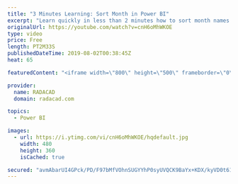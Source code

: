 ```yaml
---
title: "3 Minutes Learning: Sort Month in Power BI"
excerpt: "Learn quickly in less than 2 minutes how to sort month names based on the correct order of month in Power BI http://radacad.com   Prelude No. 20 by Chris Zabriskie is licensed under a Creative Commons Attribution license (https://creativecommons.org/licenses/by/4.0/) Source: http://chriszabriskie.com/preludes/"
originalUrl: https://youtube.com/watch?v=cnH6oMhWKOE
type: video
price: Free
length: PT2M33S
publishedDateTime: 2019-08-02T00:38:45Z
heat: 65

featuredContent: "<iframe width=\"800\" height=\"500\" frameborder=\"0\" src=\"https://www.youtube.com/embed/cnH6oMhWKOE\" allow=\"accelerometer; autoplay; encrypted-media; gyroscope; picture-in-picture\" allowfullscreen></iframe>"

provider:
  name: RADACAD
  domain: radacad.com

topics:
  - Power BI

images:
  - url: https://i.ytimg.com/vi/cnH6oMhWKOE/hqdefault.jpg
    width: 480
    height: 360
    isCached: true

secured: "avmAbarUI4GPck/PD/F97bMfVOhnSUGYYhP0syUVQCK9BaYx+KDX/kyVD0t61vgvaqhqqv4wWbyhEfCVCo8+TXNMDXLktlqu674BvMYUV/yv0CyMi90oMWe9i4THsWpRejHnjnNWR2/KhcsxzcKNGkcA8+pXGjfS/0t8Iho/afiwDBf4KLAyQWS0EmPzqlSb0FHfOmapCQe88LJr6uCCa6B6QziG2ICXSrMznP1WNjb4tALeKSQbIz/ZFvDhyBQHc7i69m7mQB49ab/J2wHYdMGVav2lZ82YEVK4rafCS6OmCKuT3hw03gIt3dzWWVlcaF7vZlbB1Zpwi+Ufp0yK7HCDhQ7QkJ56TREyo15Xu9zT4Y1jYcqynJMaNA/ssdOqQITG5Sbp/4o2abHsQJ3YJ8fntqrljmlKFOpvyNlj5ks=;tHo4nJU+ss1fFgwjBQWNlw=="
---
```


